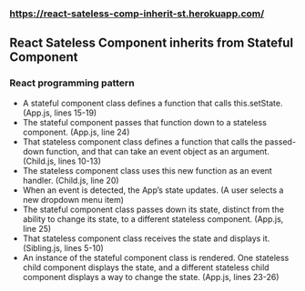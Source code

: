 ### https://react-sateless-comp-inherit-st.herokuapp.com/
 
## React Sateless Component inherits from Stateful Component 

### React programming pattern

* A stateful component class defines a function that calls this.setState. (App.js, lines 15-19)
* The stateful component passes that function down to a stateless component. (App.js, line 24)
* That stateless component class defines a function that calls the passed-down function, and that can take an event object as an argument. (Child.js, lines 10-13)
* The stateless component class uses this new function as an event handler. (Child.js, line 20)
* When an event is detected, the App’s state updates. (A user selects a new dropdown menu item)
* The stateful component class passes down its state, distinct from the ability to change its state, to a different stateless component. (App.js, line 25)
* That stateless component class receives the state and displays it. (Sibling.js, lines 5-10)
* An instance of the stateful component class is rendered. One stateless child component displays the state, and a different stateless child component displays a way to change the state. (App.js, lines 23-26)